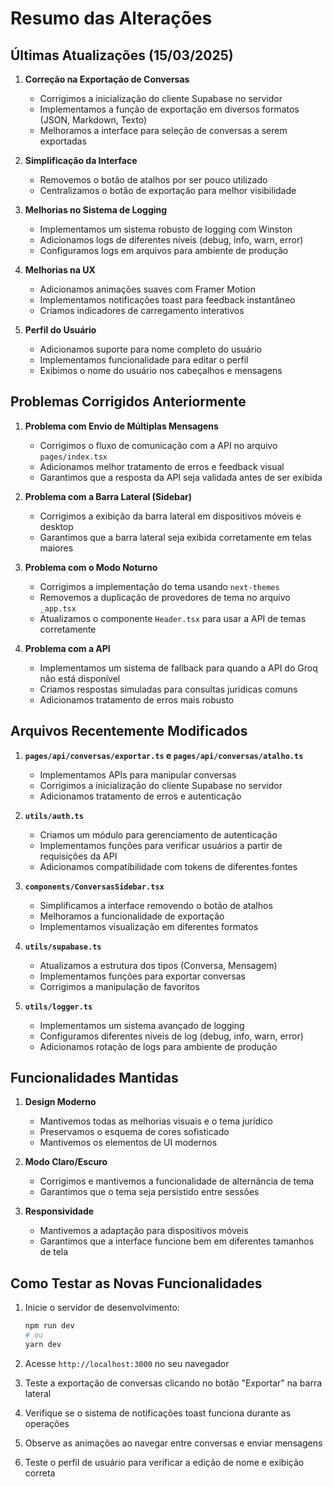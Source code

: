 # Resumo das Alterações

## Últimas Atualizações (15/03/2025)

1. **Correção na Exportação de Conversas**
   - Corrigimos a inicialização do cliente Supabase no servidor
   - Implementamos a função de exportação em diversos formatos (JSON, Markdown, Texto)
   - Melhoramos a interface para seleção de conversas a serem exportadas

2. **Simplificação da Interface**
   - Removemos o botão de atalhos por ser pouco utilizado
   - Centralizamos o botão de exportação para melhor visibilidade

3. **Melhorias no Sistema de Logging**
   - Implementamos um sistema robusto de logging com Winston
   - Adicionamos logs de diferentes níveis (debug, info, warn, error)
   - Configuramos logs em arquivos para ambiente de produção

4. **Melhorias na UX**
   - Adicionamos animações suaves com Framer Motion
   - Implementamos notificações toast para feedback instantâneo
   - Criamos indicadores de carregamento interativos

5. **Perfil do Usuário**
   - Adicionamos suporte para nome completo do usuário
   - Implementamos funcionalidade para editar o perfil
   - Exibimos o nome do usuário nos cabeçalhos e mensagens

## Problemas Corrigidos Anteriormente

1. **Problema com Envio de Múltiplas Mensagens**
   - Corrigimos o fluxo de comunicação com a API no arquivo `pages/index.tsx`
   - Adicionamos melhor tratamento de erros e feedback visual
   - Garantimos que a resposta da API seja validada antes de ser exibida

2. **Problema com a Barra Lateral (Sidebar)**
   - Corrigimos a exibição da barra lateral em dispositivos móveis e desktop
   - Garantimos que a barra lateral seja exibida corretamente em telas maiores

3. **Problema com o Modo Noturno**
   - Corrigimos a implementação do tema usando `next-themes`
   - Removemos a duplicação de provedores de tema no arquivo `_app.tsx`
   - Atualizamos o componente `Header.tsx` para usar a API de temas corretamente

4. **Problema com a API**
   - Implementamos um sistema de fallback para quando a API do Groq não está disponível
   - Criamos respostas simuladas para consultas jurídicas comuns
   - Adicionamos tratamento de erros mais robusto

## Arquivos Recentemente Modificados

1. **`pages/api/conversas/exportar.ts` e `pages/api/conversas/atalho.ts`**
   - Implementamos APIs para manipular conversas
   - Corrigimos a inicialização do cliente Supabase no servidor
   - Adicionamos tratamento de erros e autenticação

2. **`utils/auth.ts`**
   - Criamos um módulo para gerenciamento de autenticação
   - Implementamos funções para verificar usuários a partir de requisições da API
   - Adicionamos compatibilidade com tokens de diferentes fontes

3. **`components/ConversasSidebar.tsx`**
   - Simplificamos a interface removendo o botão de atalhos
   - Melhoramos a funcionalidade de exportação
   - Implementamos visualização em diferentes formatos

4. **`utils/supabase.ts`**
   - Atualizamos a estrutura dos tipos (Conversa, Mensagem)
   - Implementamos funções para exportar conversas
   - Corrigimos a manipulação de favoritos

5. **`utils/logger.ts`**
   - Implementamos um sistema avançado de logging
   - Configuramos diferentes níveis de log (debug, info, warn, error)
   - Adicionamos rotação de logs para ambiente de produção

## Funcionalidades Mantidas

1. **Design Moderno**
   - Mantivemos todas as melhorias visuais e o tema jurídico
   - Preservamos o esquema de cores sofisticado
   - Mantivemos os elementos de UI modernos

2. **Modo Claro/Escuro**
   - Corrigimos e mantivemos a funcionalidade de alternância de tema
   - Garantimos que o tema seja persistido entre sessões

3. **Responsividade**
   - Mantivemos a adaptação para dispositivos móveis
   - Garantimos que a interface funcione bem em diferentes tamanhos de tela

## Como Testar as Novas Funcionalidades

1. Inicie o servidor de desenvolvimento:
   ```bash
   npm run dev
   # ou
   yarn dev
   ```

2. Acesse `http://localhost:3000` no seu navegador

3. Teste a exportação de conversas clicando no botão "Exportar" na barra lateral

4. Verifique se o sistema de notificações toast funciona durante as operações

5. Observe as animações ao navegar entre conversas e enviar mensagens

6. Teste o perfil de usuário para verificar a edição de nome e exibição correta 